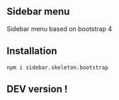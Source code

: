 
## Sidebar menu

Sidebar menu based on bootstrap 4

## Installation

```
npm i sidebar.skeleton.bootstrap
```

## DEV version !
